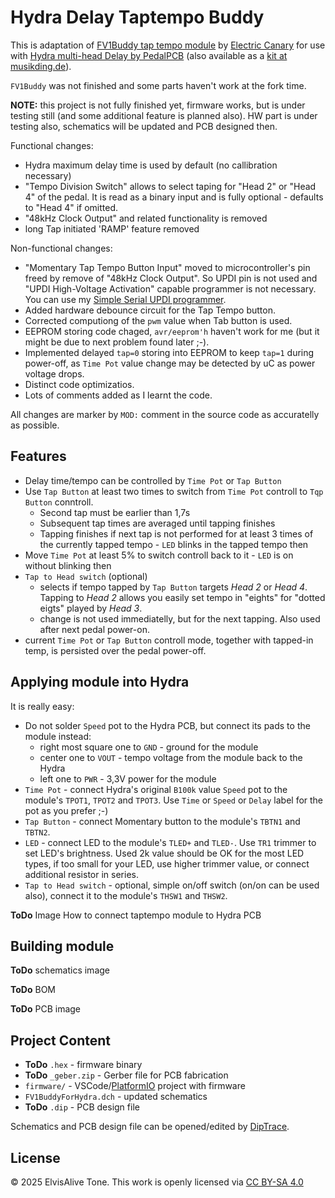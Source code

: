 # Hydra Delay Taptempo Buddy

This is adaptation of [FV1Buddy tap tempo module](https://github.com/ElectricCanary/FV1Buddy) by [Electric Canary](https://electric-canary.com)
for use with [Hydra multi-head Delay by PedalPCB](https://www.pedalpcb.com/product/pcb238/)
(also available as a [kit at musikding.de](https://www.musikding.de/Hydra-Delay-kit)).

`FV1Buddy` was not finished and some parts haven't work at the fork time.

**NOTE:** this project is not fully finished yet, firmware works, but is under testing still (and some additional feature is planned also).
HW part is under testing also, schematics will be updated and PCB designed then.

Functional changes:

- Hydra maximum delay time is used by default (no callibration necessary)
- "Tempo Division Switch" allows to select taping for "Head 2" or "Head 4" of the pedal.
  It is read as a binary input and is fully optional - defaults to "Head 4" if omitted.
- "48kHz Clock Output" and related functionality is removed
- long Tap initiated 'RAMP' feature removed

Non-functional changes:

- "Momentary Tap Tempo Button Input" moved to microcontroller's pin freed by remove
  of "48kHz Clock Output". So UPDI pin is not used and "UPDI High-Voltage
  Activation" capable programmer is not necessary. You can use
  my [Simple Serial UPDI programmer](https://github.com/ElvisAlive-Tone/updipcb).
- Added hardware debounce circuit for the Tap Tempo button.
- Corrected computiong of the `pwm` value when Tab button is used.
- EEPROM storing code chaged, `avr/eeprom'h` haven't work for me (but it might be due to next problem found later ;-).
- Implemented delayed `tap=0` storing into EEPROM to keep `tap=1` during power-off, as
  `Time Pot` value change may be detected by uC as power voltage drops.
- Distinct code optimizatios.
- Lots of comments added as I learnt the code.

All changes are marker by `MOD:` comment in the source code as accuratelly as possible.

## Features

- Delay time/tempo can be controlled by `Time Pot` or `Tap Button`
- Use `Tap Button` at least two times to switch from `Time Pot` controll to `Tqp Button` conntroll.
  - Second tap must be earlier than 1,7s
  - Subsequent tap times are averaged until tapping finishes
  - Tapping finishes if next tap is not performed for at least 3 times of the currently
    tapped tempo - `LED` blinks in the tapped tempo then
- Move `Time Pot` at least 5% to switch controll back to it - `LED` is on without blinking then
- `Tap to Head switch` (optional)
  - selects if tempo tapped by `Tap Button` targets _Head 2_ or _Head 4_. Tapping
    to _Head 2_ allows you easily set tempo in "eights" for "dotted eigts" played by _Head 3_.
  - change is not used immediatelly, but for the next tapping. Also used after next pedal power-on.
- current `Time Pot` or `Tap Button` controll mode, together with tapped-in temp, is persisted over the pedal power-off.

## Applying module into Hydra

It is really easy:

- Do not solder `Speed` pot to the Hydra PCB, but connect its pads to the module instead:
  - right most square one to `GND` - ground for the module
  - center one to `VOUT` - tempo voltage from the module back to the Hydra
  - left one to `PWR` - 3,3V power for the module
- `Time Pot` - connect Hydra's original `B100k` value `Speed` pot to the module's `TPOT1`, `TPOT2` and `TPOT3`.
  Use `Time` or `Speed` or `Delay` label for the pot as you prefer ;-)
- `Tap Button` - connect Momentary button to the module's `TBTN1` and `TBTN2`.
- `LED` - connect LED to the module's `TLED+` and `TLED-`. Use `TR1` trimmer to set LED's brightness. Used 2k value should
  be OK for the most LED types, if too small for your LED, use higher trimmer value, or connect additional resistor
  in series.
- `Tap to Head switch` - optional, simple on/off switch (on/on can be used also), connect it to the module's `THSW1` and `THSW2`.

**ToDo** Image How to connect taptempo module to Hydra PCB

## Building module

**ToDo** schematics image

**ToDo** BOM

**ToDo** PCB image

## Project Content

- **ToDo** `.hex` - firmware binary
- **ToDo** `_geber.zip` - Gerber file for PCB fabrication
- `firmware/` - VSCode/[PlatformIO](https://docs.platformio.org/en/latest/platforms/atmelmegaavr.html) project with firmware
- `FV1BuddyForHydra.dch` - updated schematics
- **ToDo** `.dip` - PCB design file

Schematics and PCB design file can be opened/edited by [DipTrace](https://diptrace.com/).

## License

© 2025 ElvisAlive Tone. This work is openly licensed via [CC BY-SA 4.0](https://creativecommons.org/licenses/by-sa/4.0/)
